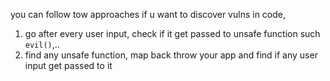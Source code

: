 you can follow tow approaches  if u want to discover vulns in code,
1. go after every user input, check if it get passed to unsafe function such `evil()`,..
2. find any unsafe function, map back throw your app and find if any user input get passed to it